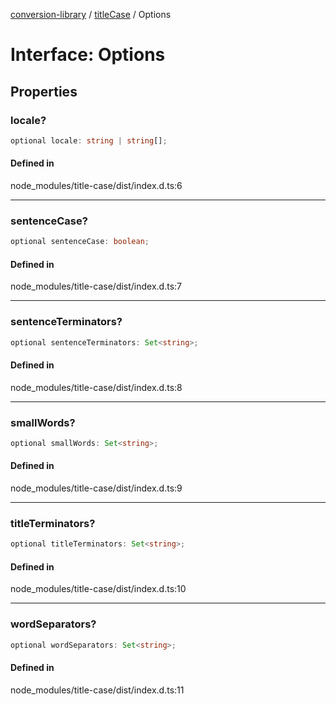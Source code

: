 [conversion-library](../../../globals.md) / [titleCase](../index.md) / Options

# Interface: Options

## Properties

### locale?

```ts
optional locale: string | string[];
```

#### Defined in

node\_modules/title-case/dist/index.d.ts:6

***

### sentenceCase?

```ts
optional sentenceCase: boolean;
```

#### Defined in

node\_modules/title-case/dist/index.d.ts:7

***

### sentenceTerminators?

```ts
optional sentenceTerminators: Set<string>;
```

#### Defined in

node\_modules/title-case/dist/index.d.ts:8

***

### smallWords?

```ts
optional smallWords: Set<string>;
```

#### Defined in

node\_modules/title-case/dist/index.d.ts:9

***

### titleTerminators?

```ts
optional titleTerminators: Set<string>;
```

#### Defined in

node\_modules/title-case/dist/index.d.ts:10

***

### wordSeparators?

```ts
optional wordSeparators: Set<string>;
```

#### Defined in

node\_modules/title-case/dist/index.d.ts:11
